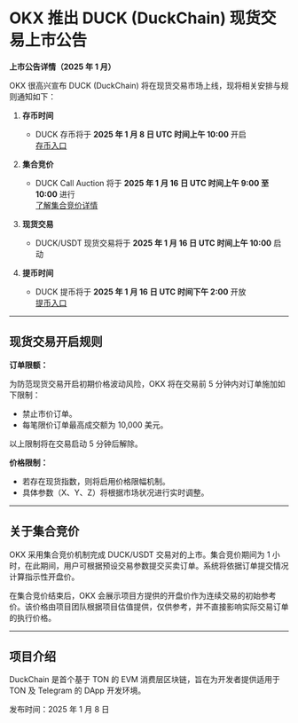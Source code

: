 # OKX 推出 DUCK (DuckChain) 现货交易上市公告

**上市公告详情（2025 年 1 月）**

OKX 很高兴宣布 DUCK (DuckChain) 将在现货交易市场上线，现将相关安排与规则通知如下：

1. **存币时间**
   - DUCK 存币将于 **2025 年 1 月 8 日 UTC 时间上午 10:00** 开启  
   [存币入口](https://bit.ly/OKXe)

2. **集合竞价**
   - DUCK Call Auction 将于 **2025 年 1 月 16 日 UTC 时间上午 9:00 至 10:00** 进行  
   [了解集合竞价详情](https://bit.ly/OKXe)

3. **现货交易**
   - DUCK/USDT 现货交易将于 **2025 年 1 月 16 日 UTC 时间上午 10:00** 启动

4. **提币时间**
   - DUCK 提币将于 **2025 年 1 月 16 日 UTC 时间下午 2:00** 开放  
   [提币入口](https://bit.ly/OKXe)

---

## 现货交易开启规则

**订单限额：**

为防范现货交易开启初期价格波动风险，OKX 将在交易前 5 分钟内对订单施加如下限制：

- 禁止市价订单。
- 每笔限价订单最高成交额为 10,000 美元。

以上限制将在交易启动 5 分钟后解除。

**价格限制：**

- 若存在现货指数，则将启用价格限幅机制。
- 具体参数（X、Y、Z）将根据市场状况进行实时调整。

---

## 关于集合竞价

OKX 采用集合竞价机制完成 DUCK/USDT 交易对的上市。集合竞价期间为 1 小时，在此期间，用户可根据预设交易参数提交买卖订单。系统将依据订单提交情况计算指示性开盘价。

在集合竞价结束后，OKX 会展示项目方提供的开盘价作为连续交易的初始参考价。该价格由项目团队根据项目估值提供，仅供参考，并不直接影响实际交易订单的执行价格。

---

## 项目介绍

DuckChain 是首个基于 TON 的 EVM 消费层区块链，旨在为开发者提供适用于 TON 及 Telegram 的 DApp 开发环境。

发布时间：2025 年 1 月 8 日